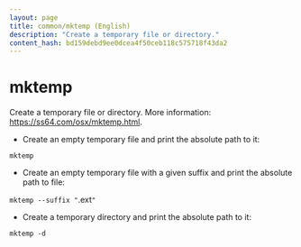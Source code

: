 ```yaml
---
layout: page
title: common/mktemp (English)
description: "Create a temporary file or directory."
content_hash: bd159debd9ee0dcea4f50ceb118c575718f43da2
---
```

# mktemp

Create a temporary file or directory.
More information: <https://ss64.com/osx/mktemp.html>.

- Create an empty temporary file and print the absolute path to it:

`mktemp`

- Create an empty temporary file with a given suffix and print the absolute path to file:

`mktemp --suffix "`<span class="tldr-var badge badge-pill bg-dark-lm bg-white-dm text-white-lm text-dark-dm font-weight-bold">.ext</span>`"`

- Create a temporary directory and print the absolute path to it:

`mktemp -d`
